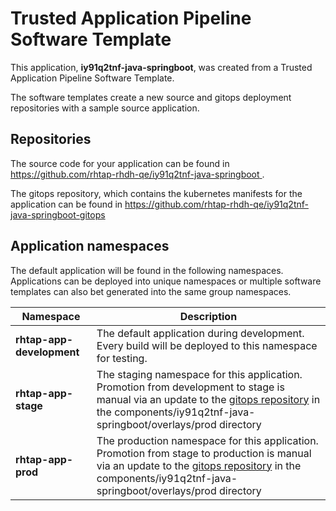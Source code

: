 # Trusted Application Pipeline Software Template

This application, **iy91q2tnf-java-springboot**, was created from a Trusted Application Pipeline Software Template.

The software templates create a new source and gitops deployment repositories with a sample source application. 

## Repositories

The source code for your application can be found in [https://github.com/rhtap-rhdh-qe/iy91q2tnf-java-springboot ](https://github.com/rhtap-rhdh-qe/iy91q2tnf-java-springboot ).
 
The gitops repository, which contains the kubernetes manifests for the application can be found in 
[https://github.com/rhtap-rhdh-qe/iy91q2tnf-java-springboot-gitops ](https://github.com/rhtap-rhdh-qe/iy91q2tnf-java-springboot-gitops ) 

## Application namespaces 

The default application will be found in the following namespaces. Applications can be deployed into unique namespaces or multiple software templates can also bet generated into the same group namespaces.  

|  Namespace   |  Description   |  
| -------- | -------- |   
| **rhtap-app-development** | The default application during development. Every build will be deployed to this namespace for testing. | 
| **rhtap-app-stage** | The staging namespace for this application. Promotion from development to stage is manual via an update to the [gitops repository](https://github.com/rhtap-rhdh-qe/iy91q2tnf-java-springboot-gitops ) in the components/iy91q2tnf-java-springboot/overlays/prod directory |  
| **rhtap-app-prod** | The production namespace for this application. Promotion from stage to production is manual via an update to the [gitops repository](https://github.com/rhtap-rhdh-qe/iy91q2tnf-java-springboot-gitops ) in the components/iy91q2tnf-java-springboot/overlays/prod directory | 